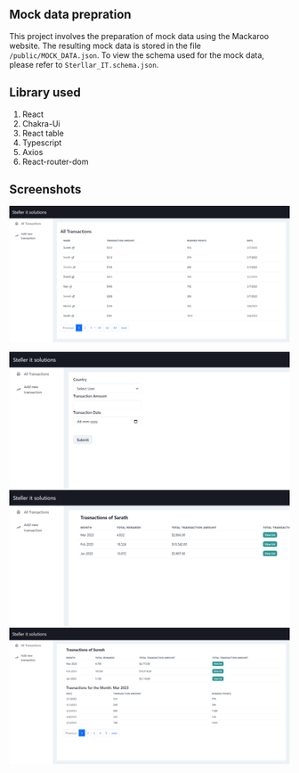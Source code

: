 ## Mock data prepration

This project involves the preparation of mock data using the Mackaroo website. The resulting mock data is stored in the file `/public/MOCK_DATA.json`. To view the schema used for the mock data, please refer to `Sterllar_IT.schema.json`.

## Library used

1. React 
2. Chakra-Ui
3. React table
4. Typescript
5. Axios
6. React-router-dom

## Screenshots

![All Transactions](https://github.com/sarath704/rewards-ui-app/blob/main/screenshots/all_transactions.png "All Transactions")

![Add new transaction](https://github.com/sarath704/rewards-ui-app/blob/main/screenshots/add_new_transaction.png "Add new transaction")
![Latest three months data](https://github.com/sarath704/rewards-ui-app/blob/main/screenshots/latest_3months.png "Latest three months data")
![View transactions By Month](https://github.com/sarath704/rewards-ui-app/blob/main/screenshots/view%20records%20by%20monht.png "View transactions By Month")


